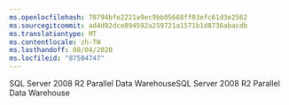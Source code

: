 ```yaml
---
ms.openlocfilehash: 78794bfe2221a9ec9bb05668ff03efc61d3e2562
ms.sourcegitcommit: ad4d92dce894592a259721a1571b1d8736abacdb
ms.translationtype: MT
ms.contentlocale: zh-TW
ms.lasthandoff: 08/04/2020
ms.locfileid: "87584747"
---
```

<span data-ttu-id="953c2-101">SQL Server 2008 R2 Parallel Data Warehouse</span><span class="sxs-lookup"><span data-stu-id="953c2-101">SQL Server 2008 R2 Parallel Data Warehouse</span></span>

